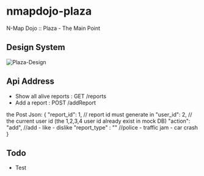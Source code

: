 # nmapdojo-plaza
N-Map Dojo :: Plaza - The Main Point 

## Design System
![Plaza-Design](https://user-images.githubusercontent.com/8407237/175818982-9115e82a-81a1-44ef-845c-f30a71777181.jpg)

## Api Address
* Show all alive reports : GET /reports
* Add a report : POST /addReport

the Post Json:
{
    "report_id": 1, // report id must generate in 
    "user_id": 2, // the current user id (the 1,2,3,4 user id already exist in mock DB)
    "action": "add", //add - like - dislike
    "report_type" : "" //police - traffic jam - car crash 
}

## Todo
* Test

